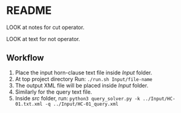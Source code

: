 # README

LOOK at notes for cut operator.

LOOK at text for not operator.

## Workflow

1. Place the input horn-clause text file inside *Input* folder.
2. At top project directory Run: `./run.sh Input/file-name`
3. The output XML file will be placed inside *Input* folder.
4. Similarly for the query text file.
5. Inside *src* folder, run: `python3 query_solver.py -k ../Input/HC-01.txt.xml -q ../Input/HC-01_query.xml`